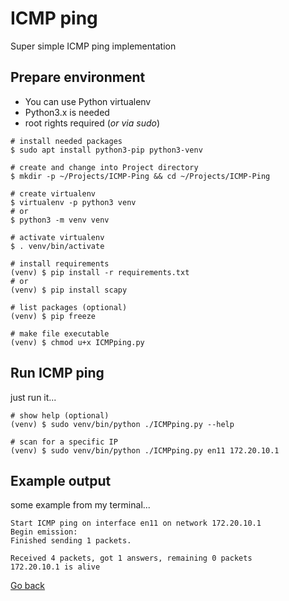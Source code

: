 # ICMP ping

Super simple ICMP ping implementation

## Prepare environment

- You can use Python virtualenv
- Python3.x is needed
- root rights required (_or via sudo_)

```shell
# install needed packages
$ sudo apt install python3-pip python3-venv

# create and change into Project directory
$ mkdir -p ~/Projects/ICMP-Ping && cd ~/Projects/ICMP-Ping

# create virtualenv
$ virtualenv -p python3 venv
# or
$ python3 -m venv venv

# activate virtualenv
$ . venv/bin/activate

# install requirements
(venv) $ pip install -r requirements.txt
# or
(venv) $ pip install scapy

# list packages (optional)
(venv) $ pip freeze

# make file executable
(venv) $ chmod u+x ICMPping.py
```

## Run ICMP ping

just run it...

```shell
# show help (optional)
(venv) $ sudo venv/bin/python ./ICMPping.py --help

# scan for a specific IP
(venv) $ sudo venv/bin/python ./ICMPping.py en11 172.20.10.1
```

## Example output

some example from my terminal...

```shell
Start ICMP ping on interface en11 on network 172.20.10.1
Begin emission:
Finished sending 1 packets.

Received 4 packets, got 1 answers, remaining 0 packets
172.20.10.1 is alive
```

[Go back](../README.md)
